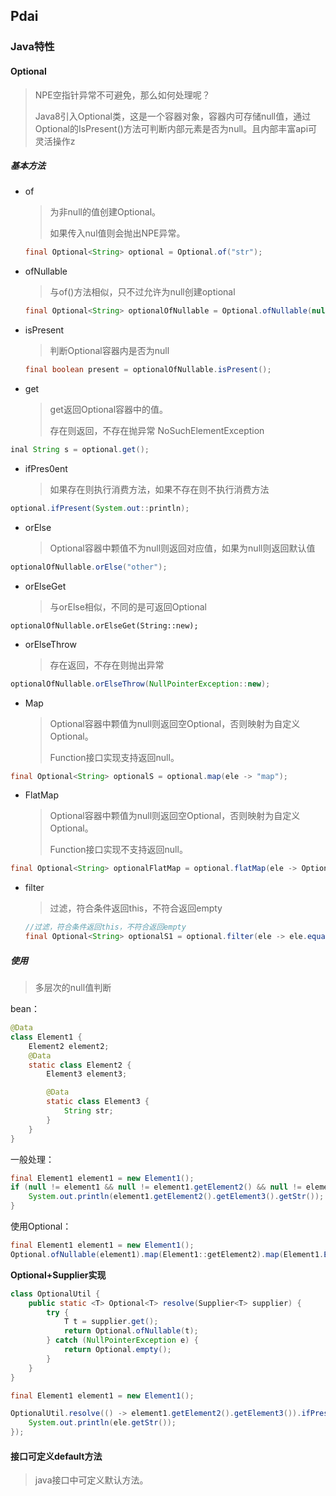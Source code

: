 ## Pdai



###  Java特性



#### Optional

> NPE空指针异常不可避免，那么如何处理呢？
>
> Java8引入Optional类，这是一个容器对象，容器内可存储null值，通过Optional的IsPresent()方法可判断内部元素是否为null。且内部丰富api可灵活操作z

##### 基本方法

- of

  > 为非null的值创建Optional。
  >
  > 如果传入nul值则会抛出NPE异常。

  ```java
  final Optional<String> optional = Optional.of("str");
  ```

- ofNullable

  > 与of()方法相似，只不过允许为null创建optional

  ```java
  final Optional<String> optionalOfNullable = Optional.ofNullable(null);
  ```

- isPresent

  > 判断Optional容器内是否为null

  ```java
  final boolean present = optionalOfNullable.isPresent();
  ```

- get

  > get返回Optional容器中的值。
  >
  > 存在则返回，不存在抛异常  NoSuchElementException

```java
inal String s = optional.get();
```

- ifPres0ent

  > 如果存在则执行消费方法，如果不存在则不执行消费方法

```java
optional.ifPresent(System.out::println);
```

- orElse

  > Optional容器中颗值不为null则返回对应值，如果为null则返回默认值

```java
optionalOfNullable.orElse("other");
```

- orElseGet

  > 与orElse相似，不同的是可返回Optional

```
optionalOfNullable.orElseGet(String::new);
```

- orElseThrow

  > 存在返回，不存在则抛出异常

```java
optionalOfNullable.orElseThrow(NullPointerException::new);
```

- Map

  > Optional容器中颗值为null则返回空Optional，否则映射为自定义Optional。
  >
  > Function接口实现支持返回null。

```java
final Optional<String> optionalS = optional.map(ele -> "map");
```

- FlatMap

  > Optional容器中颗值为null则返回空Optional，否则映射为自定义Optional。
  >
  > Function接口实现不支持返回null。

```java
final Optional<String> optionalFlatMap = optional.flatMap(ele -> Optional.of("map"));
```

- filter

  > 过滤，符合条件返回this，不符合返回empty

  ```java
  //过滤，符合条件返回this，不符合返回empty
  final Optional<String> optionalS1 = optional.filter(ele -> ele.equals(""));
  ```

##### 使用

> 多层次的null值判断

bean：

```java
@Data
class Element1 {
    Element2 element2;
    @Data
    static class Element2 {
        Element3 element3;

        @Data
        static class Element3 {
            String str;
        }
    }
}
```

一般处理：

```java
final Element1 element1 = new Element1();
if (null != element1 && null != element1.getElement2() && null != element1.getElement2().getElement3()) {
    System.out.println(element1.getElement2().getElement3().getStr());
}
```

使用Optional：

```java
final Element1 element1 = new Element1();
Optional.ofNullable(element1).map(Element1::getElement2).map(Element1.Element2::getElement3).ifPresent(System.out::println);
```



**Optional+Supplier实现**

```java
class OptionalUtil {
    public static <T> Optional<T> resolve(Supplier<T> supplier) {
        try {
            T t = supplier.get();
            return Optional.ofNullable(t);
        } catch (NullPointerException e) {
            return Optional.empty();
        }
    }
}
```

```java
final Element1 element1 = new Element1();

OptionalUtil.resolve(() -> element1.getElement2().getElement3()).ifPresent(ele -> {
    System.out.println(ele.getStr());
});
```



#### 接口可定义default方法

> java接口中可定义默认方法。

